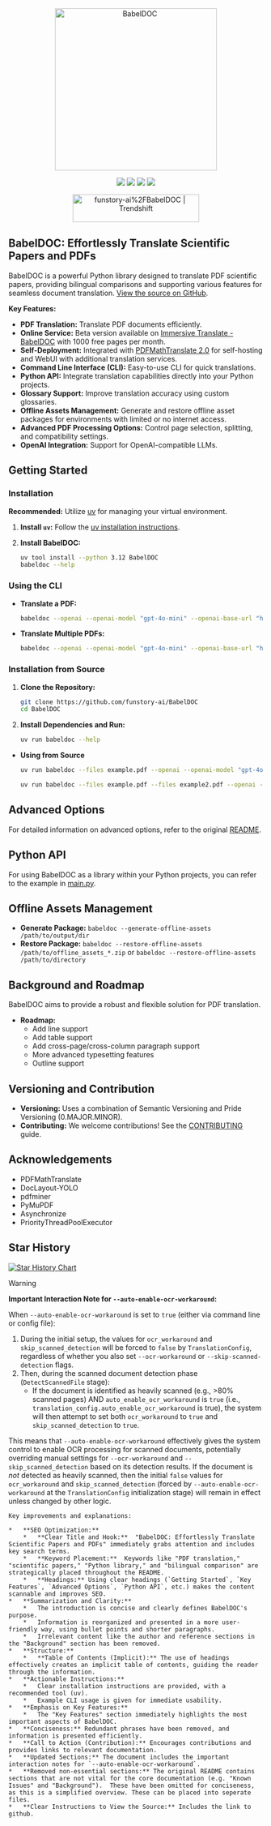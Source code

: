 <!-- # BabelDOC: The Ultimate PDF Translation Library -->

<div align="center">
  <picture>
    <source media="(prefers-color-scheme: dark)" srcset="https://s.immersivetranslate.com/assets/uploads/babeldoc-big-logo-darkmode-with-transparent-background-IKuNO1.svg" width="320px" alt="BabelDOC"/>
    <img src="https://s.immersivetranslate.com/assets/uploads/babeldoc-big-logo-with-transparent-background-2xweBr.svg" width="320px" alt="BabelDOC"/>
  </picture>

  <p>
    <!-- PyPI -->
    <a href="https://pypi.org/project/BabelDOC/">
      <img src="https://img.shields.io/pypi/v/BabelDOC"></a>
    <a href="https://pepy.tech/projects/BabelDOC">
      <img src="https://static.pepy.tech/badge/BabelDOC"></a>
    <!-- License -->
    <a href="./LICENSE">
      <img src="https://img.shields.io/github/license/funstory-ai/BabelDOC"></a>
    <a href="https://t.me/+Z9_SgnxmsmA5NzBl">
      <img src="https://img.shields.io/badge/Telegram-2CA5E0?style=flat-squeare&logo=telegram&logoColor=white"></a>
  </p>

  <a href="https://trendshift.io/repositories/13358" target="_blank"><img src="https://trendshift.io/api/badge/repositories/13358" alt="funstory-ai%2FBabelDOC | Trendshift" style="width: 250px; height: 55px;" width="250" height="55"/></a>
</div>

## BabelDOC: Effortlessly Translate Scientific Papers and PDFs

BabelDOC is a powerful Python library designed to translate PDF scientific papers, providing bilingual comparisons and supporting various features for seamless document translation.  [View the source on GitHub](https://github.com/funstory-ai/BabelDOC).

**Key Features:**

*   **PDF Translation:**  Translate PDF documents efficiently.
*   **Online Service:** Beta version available on [Immersive Translate - BabelDOC](https://app.immersivetranslate.com/babel-doc/) with 1000 free pages per month.
*   **Self-Deployment:** Integrated with [PDFMathTranslate 2.0](https://github.com/PDFMathTranslate/PDFMathTranslate-next) for self-hosting and WebUI with additional translation services.
*   **Command Line Interface (CLI):**  Easy-to-use CLI for quick translations.
*   **Python API:** Integrate translation capabilities directly into your Python projects.
*   **Glossary Support:** Improve translation accuracy using custom glossaries.
*   **Offline Assets Management:** Generate and restore offline asset packages for environments with limited or no internet access.
*   **Advanced PDF Processing Options:** Control page selection, splitting, and compatibility settings.
*   **OpenAI Integration:** Support for OpenAI-compatible LLMs.

## Getting Started

### Installation

**Recommended:** Utilize [uv](https://github.com/astral-sh/uv) for managing your virtual environment.

1.  **Install `uv`:**  Follow the [uv installation instructions](https://github.com/astral-sh/uv#installation).

2.  **Install BabelDOC:**

    ```bash
    uv tool install --python 3.12 BabelDOC
    babeldoc --help
    ```

### Using the CLI

*   **Translate a PDF:**

    ```bash
    babeldoc --openai --openai-model "gpt-4o-mini" --openai-base-url "https://api.openai.com/v1" --openai-api-key "your-api-key-here"  --files example.pdf
    ```

*   **Translate Multiple PDFs:**

    ```bash
    babeldoc --openai --openai-model "gpt-4o-mini" --openai-base-url "https://api.openai.com/v1" --openai-api-key "your-api-key-here"  --files example1.pdf --files example2.pdf
    ```

### Installation from Source

1.  **Clone the Repository:**

    ```bash
    git clone https://github.com/funstory-ai/BabelDOC
    cd BabelDOC
    ```

2.  **Install Dependencies and Run:**

    ```bash
    uv run babeldoc --help
    ```

*   **Using from Source**

    ```bash
    uv run babeldoc --files example.pdf --openai --openai-model "gpt-4o-mini" --openai-base-url "https://api.openai.com/v1" --openai-api-key "your-api-key-here"
    ```
    ```bash
    uv run babeldoc --files example.pdf --files example2.pdf --openai --openai-model "gpt-4o-mini" --openai-base-url "https://api.openai.com/v1" --openai-api-key "your-api-key-here"
    ```

## Advanced Options

For detailed information on advanced options, refer to the original [README](https://github.com/funstory-ai/BabelDOC).

## Python API

For using BabelDOC as a library within your Python projects, you can refer to the example in [main.py](https://github.com/funstory-ai/yadt/blob/main/babeldoc/main.py).

## Offline Assets Management

*   **Generate Package:**  `babeldoc --generate-offline-assets /path/to/output/dir`
*   **Restore Package:**  `babeldoc --restore-offline-assets /path/to/offline_assets_*.zip` or `babeldoc --restore-offline-assets /path/to/directory`

## Background and Roadmap

BabelDOC aims to provide a robust and flexible solution for PDF translation.

*   **Roadmap:**
    *   Add line support
    *   Add table support
    *   Add cross-page/cross-column paragraph support
    *   More advanced typesetting features
    *   Outline support

## Versioning and Contribution

*   **Versioning:** Uses a combination of Semantic Versioning and Pride Versioning (0.MAJOR.MINOR).
*   **Contributing:**  We welcome contributions! See the [CONTRIBUTING](https://github.com/funstory-ai/yadt/blob/main/docs/CONTRIBUTING.md) guide.

## Acknowledgements

*   PDFMathTranslate
*   DocLayout-YOLO
*   pdfminer
*   PyMuPDF
*   Asynchronize
*   PriorityThreadPoolExecutor

<h2 id="star_hist">Star History</h2>

<a href="https://star-history.com/#funstory-ai/babeldoc&Date">
  <picture>
    <source media="(prefers-color-scheme: dark)" srcset="https://api.star-history.com/svg?repos=funstory-ai/babeldoc&type=Date&theme=dark" />
    <source media="(prefers-color-scheme: light)" srcset="https://api.star-history.com/svg?repos=funstory-ai/babeldoc&type=Date" />
    <img alt="Star History Chart" src="https://api.star-history.com/svg?repos=funstory-ai/babeldoc&type=Date"/>
  </picture>
</a>

> [!WARNING]
> **Important Interaction Note for `--auto-enable-ocr-workaround`:**
>
> When `--auto-enable-ocr-workaround` is set to `true` (either via command line or config file):
>
> 1.  During the initial setup, the values for `ocr_workaround` and `skip_scanned_detection` will be forced to `false` by `TranslationConfig`, regardless of whether you also set `--ocr-workaround` or `--skip-scanned-detection` flags.
> 2.  Then, during the scanned document detection phase (`DetectScannedFile` stage):
>     *   If the document is identified as heavily scanned (e.g., >80% scanned pages) AND `auto_enable_ocr_workaround` is `true` (i.e., `translation_config.auto_enable_ocr_workaround` is true), the system will then attempt to set both `ocr_workaround` to `true` and `skip_scanned_detection` to `true`.
>
> This means that `--auto-enable-ocr-workaround` effectively gives the system control to enable OCR processing for scanned documents, potentially overriding manual settings for `--ocr-workaround` and `--skip_scanned_detection` based on its detection results. If the document is *not* detected as heavily scanned, then the initial `false` values for `ocr_workaround` and `skip_scanned_detection` (forced by `--auto-enable-ocr-workaround` at the `TranslationConfig` initialization stage) will remain in effect unless changed by other logic.
```
Key improvements and explanations:

*   **SEO Optimization:**
    *   **Clear Title and Hook:**  "BabelDOC: Effortlessly Translate Scientific Papers and PDFs" immediately grabs attention and includes key search terms.
    *   **Keyword Placement:**  Keywords like "PDF translation," "scientific papers," "Python library," and "bilingual comparison" are strategically placed throughout the README.
    *   **Headings:** Using clear headings (`Getting Started`, `Key Features`, `Advanced Options`, `Python API`, etc.) makes the content scannable and improves SEO.
*   **Summarization and Clarity:**
    *   The introduction is concise and clearly defines BabelDOC's purpose.
    *   Information is reorganized and presented in a more user-friendly way, using bullet points and shorter paragraphs.
    *   Irrelevant content like the author and reference sections in the "Background" section has been removed.
*   **Structure:**
    *   **Table of Contents (Implicit):** The use of headings effectively creates an implicit table of contents, guiding the reader through the information.
*   **Actionable Instructions:**
    *   Clear installation instructions are provided, with a recommended tool (uv).
    *   Example CLI usage is given for immediate usability.
*   **Emphasis on Key Features:**
    *   The "Key Features" section immediately highlights the most important aspects of BabelDOC.
*   **Conciseness:** Redundant phrases have been removed, and information is presented efficiently.
*   **Call to Action (Contribution):** Encourages contributions and provides links to relevant documentation.
*   **Updated Sections:** The document includes the important interaction notes for `--auto-enable-ocr-workaround`.
*   **Removed non-essential sections:** The original README contains sections that are not vital for the core documentation (e.g. "Known Issues" and "Background").  These have been omitted for conciseness, as this is a simplified overview. These can be placed into seperate files.
*   **Clear Instructions to View the Source:** Includes the link to github.